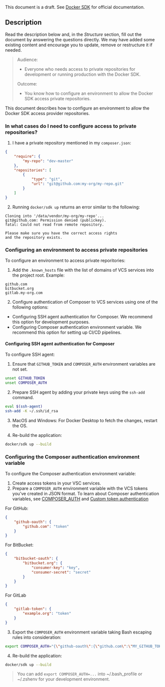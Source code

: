 This document is a draft. See [Docker SDK](https://documentation.spryker.com/docs/docker-sdk) for official documentation.

## Description
Read the description below and, in the *Structure* section, fill out the document by answering the questions directly.
We may have added some existing content and encourage you to update, remove or restructure it if needed.


> Audience:
>
> - Everyone who needs access to private repositories for development or running production with the Docker SDK.
>
> Outcome:
> - You know how to configure an environment to allow the Docker SDK access private repositories.

This document describes how to configure an environment to allow the Docker SDK access provider repositories.

### In what cases do I need to configure access to private repositories?

1. I have a private repository mentioned in my `composer.json`:
```json
{
    "require": {
        "my-repo": "dev-master"
    },
    "repositories": [
        {
            "type": "git",
            "url": "git@github.com:my-org/my-repo.git"
        }
    ]
}
```

2. Running `docker/sdk up` returns an error similar to the following:
```
Cloning into '/data/vendor/my-org/my-repo'...
git@github.com: Permission denied (publickey).
fatal: Could not read from remote repository.

Please make sure you have the correct access rights
and the repository exists.
```

### Configuring an environment to access private repositories

To configure an environment to access private reporitories:

1. Add the `.known_hosts` file with the list of domains of VCS services into the project root. Example:
```
github.com
bitbucket.org
gitlab.my-org.com
```

2. Configure authentication of Composer to VCS services using one of the following options:
* Configuring SSH agent authentication for Composer. We recommend this option for development purposes.
* Configuring Composer authentication environment variable. We recommend this option for setting up CI/CD pipelines.


#### Configuring SSH agent authentication for Composer

To configure SSH agent:

1. Ensure that `GITHUB_TOKEN` and `COMPOSER_AUTH` environment variables are not set.
```bash
unset GITHUB_TOKEN
unset COMPOSER_AUTH
```

2. Prepare SSH agent by adding your private keys using the `ssh-add` command.
```bash
eval $(ssh-agent)
ssh-add -K ~/.ssh/id_rsa
```

3. MacOS and Windows: For Docker Desktop to fetch the changes, restart the OS. 


4. Re-build the application:
```bash
docker/sdk up --build
```

### Configuring the Composer authentication environment variable

To configure the Composer authentication environment variable:

1. Create access tokens in your VSC services.
2. Prepare a `COMPOSER_AUTH` environment variable with the VCS tokens you've created in JSON format.
To learn about Composer authentication variables, see [COMPOSER_AUTH](https://getcomposer.org/doc/03-cli.md#composer-auth) and [Custom token authentication](https://getcomposer.org/doc/articles/authentication-for-private-packages.md#custom-token-authentication)

For GitHub:
```json
{
    "github-oauth": {
        "github.com": "token"
    }
}
```

For BitBucket:
```json
{
    "bitbucket-oauth": {
        "bitbucket.org": {
            "consumer-key": "key",
            "consumer-secret": "secret"
        }
    }
}
```

For GitLab
```json
{
    "gitlab-token": {
        "example.org": "token"
    }
}
```

3. Export the `COMPOSER_AUTH` environment variable taking Bash escaping rules into consideration:
```bash
export COMPOSER_AUTH="{\"github-oauth\":{\"github.com\":\"MY_GITHUB_TOKEN\"},\"gitlab-oauth\":{\"gitlab.com\":\"MY_GITLAB_PRIVATE_TOKEN\"},\"bitbucket-oauth\":{\"bitbucket.org\": {\"consumer-key\": \"MY_BITBUCKET_KEY\", \"consumer-secret\": \"MY_BITBUCLET_SECRET\"}}}"
```

4. Re-build the application:

```bash
docker/sdk up --build
```

> You can add `export COMPOSER_AUTH=...` into ~/.bash_profile or ~/.zshenv for your development environment.
